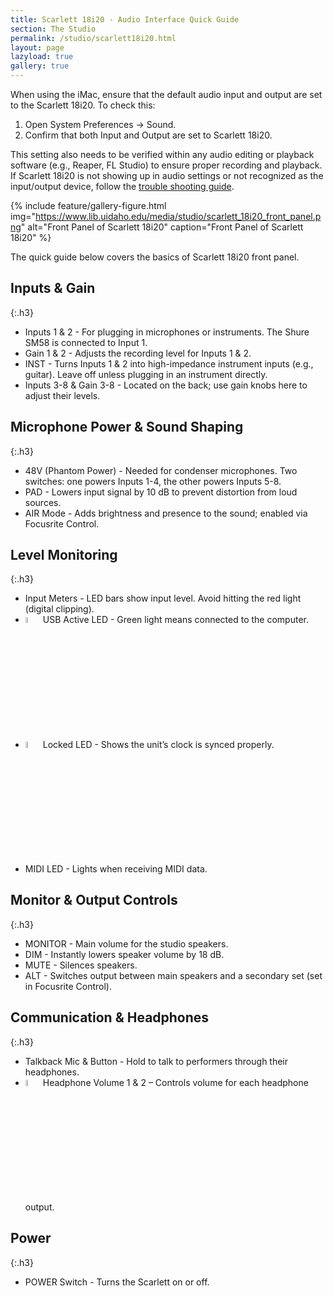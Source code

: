 ```yaml
---
title: Scarlett 18i20 - Audio Interface Quick Guide
section: The Studio
permalink: /studio/scarlett18i20.html
layout: page
lazyload: true
gallery: true
---
```


When using the iMac, ensure that the default audio input and output are set to the Scarlett 18i20. To check this: 
1. Open System Preferences → Sound. 
2. Confirm that both Input and Output are set to Scarlett 18i20. 

This setting also needs to be verified within any audio editing or playback software (e.g., Reaper, FL Studio) to ensure proper recording and playback. If Scarlett 18i20 is not showing up in audio settings or not recognized as the input/output device, follow the [trouble shooting guide](https://www.lib.uidaho.edu/studio/troubleshooting.html).

{% include feature/gallery-figure.html img="https://www.lib.uidaho.edu/media/studio/scarlett_18i20_front_panel.png" alt="Front Panel of Scarlett 18i20" caption="Front Panel of Scarlett 18i20" %}

The quick guide below covers the basics of Scarlett 18i20 front panel.

## Inputs & Gain
{:.h3}
- Inputs 1 & 2 - For plugging in microphones or instruments. The Shure SM58 is connected to Input 1. 
- Gain 1 & 2 - Adjusts the recording level for Inputs 1 & 2. 
- INST - Turns Inputs 1 & 2 into high-impedance instrument inputs (e.g., guitar). Leave off unless plugging in an instrument directly. 
- Inputs 3-8 & Gain 3-8 - Located on the back; use gain knobs here to adjust their levels.

## Microphone Power & Sound Shaping 
{:.h3}
- 48V (Phantom Power) - Needed for condenser microphones. Two switches: one powers Inputs 1-4, the other powers Inputs 5-8. 
- PAD - Lowers input signal by 10 dB to prevent distortion from loud sources. 
- AIR Mode - Adds brightness and presence to the sound; enabled via Focusrite Control. 

## Level Monitoring
{:.h3}
- Input Meters - LED bars show input level. Avoid hitting the red light (digital clipping). 
- <img src="https://www.lib.uidaho.edu/media/studio/scarlett_usb_active_led.jpg" alt="USB active Icon" width="5%"> USB Active LED - Green light means connected to the computer. 
- <img src="https://www.lib.uidaho.edu/media/studio/scarlett_locked_led.jpg" alt="Locked LED Icon" width="5%"> Locked LED - Shows the unit’s clock is synced properly. 
- MIDI LED - Lights when receiving MIDI data. 

## Monitor & Output Controls
{:.h3}
- MONITOR - Main volume for the studio speakers. 
- DIM - Instantly lowers speaker volume by 18 dB. 
- MUTE - Silences speakers. 
- ALT - Switches output between main speakers and a secondary set (set in Focusrite Control). 

## Communication & Headphones
{:.h3}
- Talkback Mic & Button - Hold to talk to performers through their headphones. 
- <img src="https://www.lib.uidaho.edu/media/studio/scarlett_headphone.jpg" alt="Headphone Icon" width="5%"> Headphone Volume 1 & 2 – Controls volume for each headphone output. 

## Power
{:.h3}
- POWER Switch - Turns the Scarlett on or off. 
